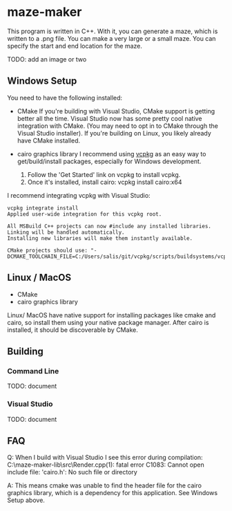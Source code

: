 # maze-maker

This program is written in C++.  With it, you can generate a maze, which is written to a .png file.  You can make a very large or a small maze.  You can specify the start and end location for the maze.

TODO: add an image or two

## Windows Setup
You need to have the following installed:
* CMake
  If you're building with Visual Studio, CMake support is getting better all the time.  Visual Studio now has some pretty cool native integration with CMake.  (You may need to opt in to CMake through the Visual Studio installer).
  If you're building on Linux, you likely already have CMake installed.

* cairo graphics library
  I recommend using [vcpkg](https://vcpkg.io/en/getting-started.html) as an easy way to get/build/install packages, especially for Windows development.
  1. Follow the 'Get Started' link on vcpkg to install vcpkg.
  2. Once it's installed, install cairo:
     vcpkg install cairo:x64

I recommend integrating vcpkg with Visual Studio:
```
vcpkg integrate install
Applied user-wide integration for this vcpkg root.

All MSBuild C++ projects can now #include any installed libraries.
Linking will be handled automatically.
Installing new libraries will make them instantly available.

CMake projects should use: "-DCMAKE_TOOLCHAIN_FILE=C:/Users/salis/git/vcpkg/scripts/buildsystems/vcpkg.cmake"
```

## Linux / MacOS
* CMake
* cairo graphics library

Linux/ MacOS have native support for installing packages like cmake and cairo, so install them using your native package manager.  After cairo is installed, it should be discoverable by CMake.

## Building
### Command Line
TODO: document
### Visual Studio
TODO: document

## FAQ

Q: When I build with Visual Studio I see this error during compilation: C:\maze-maker-lib\src\Render.cpp(1): fatal error C1083: Cannot open include file: 'cairo.h': No such file or directory

A: This means cmake was unable to find the header file for the cairo graphics library, which is a dependency for this application.  See Windows Setup above.
